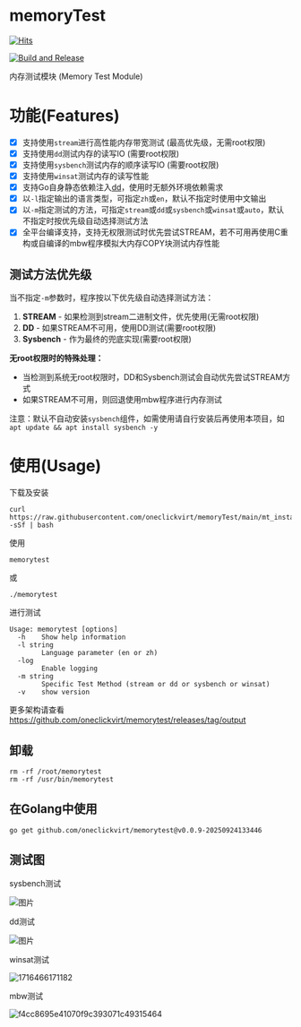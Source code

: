 # memoryTest

[![Hits](https://hits.spiritlhl.net/memorytest.svg?action=hit&title=Hits&title_bg=%23555555&count_bg=%230eecf8&edge_flat=false)](https://hits.spiritlhl.net)

[![Build and Release](https://github.com/oneclickvirt/memorytest/actions/workflows/build.yaml/badge.svg)](https://github.com/oneclickvirt/memorytest/actions/workflows/build.yaml)

内存测试模块 (Memory Test Module) 

# 功能(Features)

- [x] 支持使用```stream```进行高性能内存带宽测试 (最高优先级，无需root权限)
- [x] 支持使用```dd```测试内存的读写IO (需要root权限)
- [x] 支持使用```sysbench```测试内存的顺序读写IO (需要root权限)
- [x] 支持使用```winsat```测试内存的读写性能
- [x] 支持Go自身静态依赖注入[dd](https://github.com/oneclickvirt/dd)，使用时无额外环境依赖需求
- [x] 以```-l```指定输出的语言类型，可指定```zh```或```en```，默认不指定时使用中文输出
- [x] 以```-m```指定测试的方法，可指定```stream```或```dd```或```sysbench```或```winsat```或```auto```，默认不指定时按优先级自动选择测试方法
- [x] 全平台编译支持，支持无权限测试时优先尝试STREAM，若不可用再使用C重构或自编译的mbw程序模拟大内存COPY块测试内存性能

## 测试方法优先级
当不指定`-m`参数时，程序按以下优先级自动选择测试方法：
1. **STREAM** - 如果检测到stream二进制文件，优先使用(无需root权限)
2. **DD** - 如果STREAM不可用，使用DD测试(需要root权限)
3. **Sysbench** - 作为最终的兜底实现(需要root权限)

**无root权限时的特殊处理：**
- 当检测到系统无root权限时，DD和Sysbench测试会自动优先尝试STREAM方式
- 如果STREAM不可用，则回退使用mbw程序进行内存测试

注意：默认不自动安装```sysbench```组件，如需使用请自行安装后再使用本项目，如```apt update && apt install sysbench -y```

# 使用(Usage)

下载及安装

```
curl https://raw.githubusercontent.com/oneclickvirt/memoryTest/main/mt_install.sh -sSf | bash
```

使用

```
memorytest
```

或

```
./memorytest
```

进行测试

```
Usage: memorytest [options]
  -h    Show help information
  -l string
        Language parameter (en or zh)
  -log
        Enable logging
  -m string
        Specific Test Method (stream or dd or sysbench or winsat)
  -v    show version
```

更多架构请查看 https://github.com/oneclickvirt/memorytest/releases/tag/output

## 卸载

```
rm -rf /root/memorytest
rm -rf /usr/bin/memorytest
```

## 在Golang中使用

```
go get github.com/oneclickvirt/memorytest@v0.0.9-20250924133446
```

## 测试图

sysbench测试

![图片](https://github.com/oneclickvirt/memoryTest/assets/103393591/741689a2-7887-4cec-9df5-c8e309b2dd84)

dd测试

![图片](https://github.com/oneclickvirt/memoryTest/assets/103393591/34de9add-dbf6-44dd-91cc-b7102de66d3f)

winsat测试

![1716466171182](https://github.com/oneclickvirt/memoryTest/assets/103393591/c8d38d4e-7357-4c27-b55b-4703805a5cb9)

mbw测试

![f4cc8695e41070f9c393071c49315464](https://github.com/user-attachments/assets/10538fb0-3d4e-4118-b248-8ccfd6a09e24)


